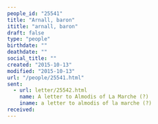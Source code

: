 ```yaml
---
people_id: "25541"
title: "Arnall, baron"
ititle: "arnall, baron"
draft: false
type: "people"
birthdate: ""
deathdate: ""
social_title: ""
created: "2015-10-13"
modified: "2015-10-13"
url: "/people/25541.html"
sent:
  - url: letter/25542.html
    name: A letter to Almodis of La Marche (?)
    iname: a letter to almodis of la marche (?)
received:
---
```

